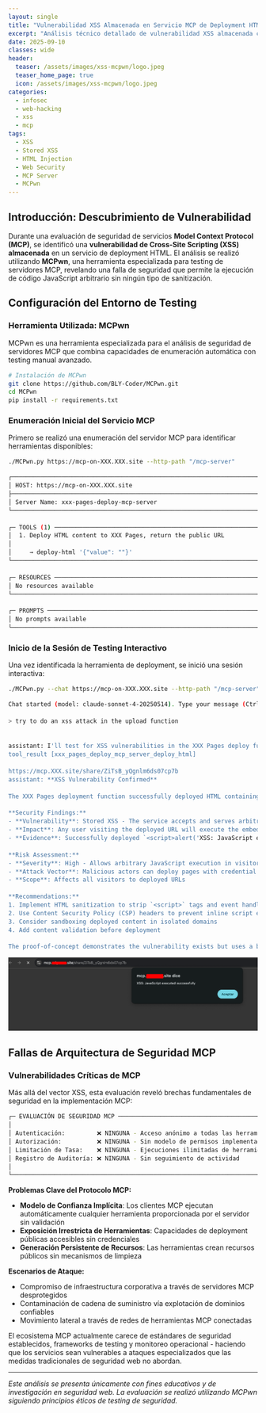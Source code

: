 ```yaml
---
layout: single
title: "Vulnerabilidad XSS Almacenada en Servicio MCP de Deployment HTML: Análisis Técnico Completo"
excerpt: "Análisis técnico detallado de vulnerabilidad XSS almacenada crítica descubierta mediante MCPwn en servicio MCP de deployment. Incluye explotación paso a paso, respuestas del sistema y evaluación de impacto."
date: 2025-09-10
classes: wide
header:
  teaser: /assets/images/xss-mcpwn/logo.jpeg
  teaser_home_page: true
  icon: /assets/images/xss-mcpwn/logo.jpeg
categories:
  - infosec
  - web-hacking
  - xss
  - mcp
tags:  
  - XSS
  - Stored XSS
  - HTML Injection
  - Web Security
  - MCP Server
  - MCPwn
---
```


## Introducción: Descubrimiento de Vulnerabilidad 

Durante una evaluación de seguridad de servicios **Model Context Protocol (MCP)**, se identificó una **vulnerabilidad de Cross-Site Scripting (XSS) almacenada** en un servicio de deployment HTML. El análisis se realizó utilizando **MCPwn**, una herramienta especializada para testing de servidores MCP, revelando una falla de seguridad que permite la ejecución de código JavaScript arbitrario sin ningún tipo de sanitización.

## Configuración del Entorno de Testing

### Herramienta Utilizada: MCPwn
MCPwn es una herramienta especializada para el análisis de seguridad de servidores MCP que combina capacidades de enumeración automática con testing manual avanzado.

```bash
# Instalación de MCPwn
git clone https://github.com/BLY-Coder/MCPwn.git
cd MCPwn
pip install -r requirements.txt
```

### Enumeración Inicial del Servicio MCP
Primero se realizó una enumeración del servidor MCP para identificar herramientas disponibles:

```bash
./MCPwn.py https://mcp-on-XXX.XXX.site --http-path "/mcp-server"
```

```bash
┌──────────────────────────────────────────────────────────────────────────────┐
│ HOST: https://mcp-on-XXX.XXX.site                                           │
├──────────────────────────────────────────────────────────────────────────────┤
│ Server Name: xxx-pages-deploy-mcp-server                                │
└──────────────────────────────────────────────────────────────────────────────┘

┌─ TOOLS (1) ───────────────────────────────────────────────────────────────────┐
│  1. Deploy HTML content to XXX Pages, return the public URL              │
│                                                                               │
│     → deploy-html '{"value": ""}'                                            │
└──────────────────────────────────────────────────────────────────────────────┘

┌─ RESOURCES ───────────────────────────────────────────────────────────────────┐
│ No resources available                                                        │
└──────────────────────────────────────────────────────────────────────────────┘

┌─ PROMPTS ─────────────────────────────────────────────────────────────────────┐
│ No prompts available                                                          │
└──────────────────────────────────────────────────────────────────────────────┘
```

### Inicio de la Sesión de Testing Interactivo
Una vez identificada la herramienta de deployment, se inició una sesión interactiva:

```bash
./MCPwn.py --chat https://mcp-on-XXX.XXX.site --http-path "/mcp-server"
```

```bash
Chat started (model: claude-sonnet-4-20250514). Type your message (Ctrl+C to exit).

> try to do an xss attack in the upload function


assistant: I'll test for XSS vulnerabilities in the XXX Pages deploy function by attempting to upload HTML content containing JavaScript that would execute in a browser.
tool_result [xxx_pages_deploy_mcp_server_deploy_html]

https://mcp.XXX.site/share/ZiTsB_yQgnlm6ds07cp7b
assistant: **XSS Vulnerability Confirmed**

The XXX Pages deployment function successfully deployed HTML containing JavaScript without sanitization. The deployed page is accessible at: https://mcp.XXX.site/share/ZiTsB_yQgnlm6ds07cp7b

**Security Findings:**
- **Vulnerability**: Stored XSS - The service accepts and serves arbitrary JavaScript content
- **Impact**: Any user visiting the deployed URL will execute the embedded JavaScript
- **Evidence**: Successfully deployed `<script>alert('XSS: JavaScript executed successfully');</script>`

**Risk Assessment:**
- **Severity**: High - Allows arbitrary JavaScript execution in visitor browsers
- **Attack Vector**: Malicious actors can deploy pages with credential harvesting, session hijacking, or malware distribution scripts
- **Scope**: Affects all visitors to deployed URLs

**Recommendations:**
1. Implement HTML sanitization to strip `<script>` tags and event handlers
2. Use Content Security Policy (CSP) headers to prevent inline script execution
3. Consider sandboxing deployed content in isolated domains
4. Add content validation before deployment

The proof-of-concept demonstrates the vulnerability exists but uses a benign alert() for demonstration purposes only.
```

![PoC1](/assets/images/xss-mcpwn/image.png)

## Fallas de Arquitectura de Seguridad MCP

### Vulnerabilidades Críticas de MCP

Más allá del vector XSS, esta evaluación reveló brechas fundamentales de seguridad en la implementación MCP:

```bash
┌─ EVALUACIÓN DE SEGURIDAD MCP ────────────────────────────────────────────────┐
│                                                                               │
│ Autenticación:         ❌ NINGUNA - Acceso anónimo a todas las herramientas  │
│ Autorización:          ❌ NINGUNA - Sin modelo de permisos implementado      │
│ Limitación de Tasa:    ❌ NINGUNA - Ejecuciones ilimitadas de herramientas   │
│ Registro de Auditoría: ❌ NINGUNA - Sin seguimiento de actividad             │
│                                                                               │
└───────────────────────────────────────────────────────────────────────────────┘
```

**Problemas Clave del Protocolo MCP:**
- **Modelo de Confianza Implícita**: Los clientes MCP ejecutan automáticamente cualquier herramienta proporcionada por el servidor sin validación
- **Exposición Irrestricta de Herramientas**: Capacidades de deployment públicas accesibles sin credenciales
- **Generación Persistente de Recursos**: Las herramientas crean recursos públicos sin mecanismos de limpieza

**Escenarios de Ataque:**
- Compromiso de infraestructura corporativa a través de servidores MCP desprotegidos
- Contaminación de cadena de suministro vía explotación de dominios confiables
- Movimiento lateral a través de redes de herramientas MCP conectadas

El ecosistema MCP actualmente carece de estándares de seguridad establecidos, frameworks de testing y monitoreo operacional - haciendo que los servicios sean vulnerables a ataques especializados que las medidas tradicionales de seguridad web no abordan.

---

*Este análisis se presenta únicamente con fines educativos y de investigación en seguridad web. La evaluación se realizó utilizando MCPwn siguiendo principios éticos de testing de seguridad.*
